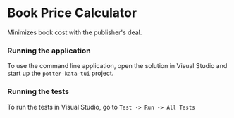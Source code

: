 # Book Price Calculator

Minimizes book cost with the publisher's deal.

### Running the application
To use the command line application, open the solution in Visual Studio and start up the `potter-kata-tui` project.

### Running the tests
To run the tests in Visual Studio, go to `Test -> Run -> All Tests`

